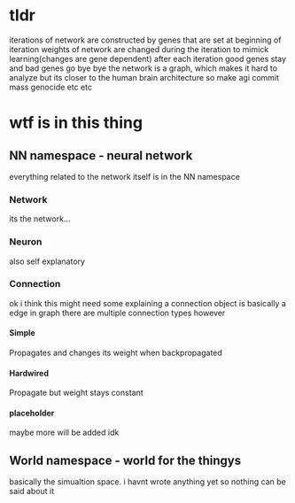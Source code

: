 # tldr 
iterations of network are constructed by genes that are set at beginning of iteration 
weights of network are changed during the iteration to mimick learning(changes are gene dependent) 
after each iteration good genes stay and bad genes go bye bye 
the network is a graph, which makes it hard to analyze but its closer to the human brain architecture so 
make agi commit mass genocide etc etc 


# wtf is in this thing

## NN namespace - neural network 
everything related to the network itself is in the NN namespace

### Network 
its the network... 

### Neuron
also self explanatory 

### Connection
ok i think this might need some explaining
a connection object is basically a edge in graph
there are multiple connection types however

#### Simple 
Propagates and changes its weight when backpropagated

#### Hardwired 
Propagate but weight stays constant 

#### placeholder

maybe more will be added idk 

## World namespace - world for the thingys

basically the simualtion space. i havnt wrote anything yet so nothing can be said about it